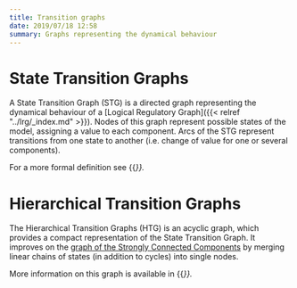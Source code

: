 ```yaml
---
title: Transition graphs
date: 2019/07/18 12:58
summary: Graphs representing the dynamical behaviour
---
```



State Transition Graphs
=======================

A State Transition Graph (STG) is a directed graph representing the
dynamical behaviour of a [Logical Regulatory Graph]({{< relref "../lrg/_index.md" >}}).
Nodes of this graph represent possible states of the model, assigning
a value to each component. Arcs of the STG represent transitions from
one state to another (i.e. change of value for one or several components).

For a more formal definition see {{<cite Naldi2011>}}.



Hierarchical Transition Graphs
==============================

The Hierarchical Transition Graphs (HTG) is an acyclic graph, which provides
a compact representation of the State Transition Graph. It improves on
the [graph of the Strongly Connected Components](TODO/../tools/scc) by merging
linear chains of states (in addition to cycles) into single nodes.

More information on this graph is available in
{{<cite Berenguier2013>}}.


